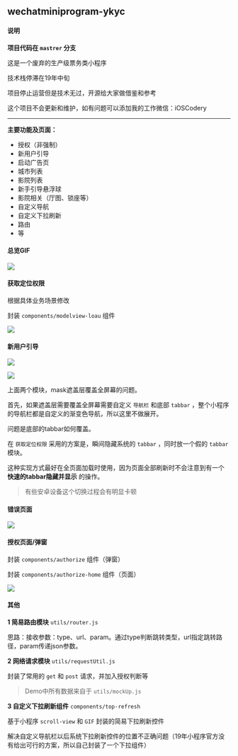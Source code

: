 ## wechatminiprogram-ykyc

#### 说明

**项目代码在 `mastrer` 分支** 

这是一个废弃的生产级票务类小程序

技术栈停滞在19年中旬

项目停止运营但是技术无过，开源给大家做借鉴和参考



这个项目不会更新和维护，如有问题可以添加我的工作微信：iOSCodery

---



**主要功能及页面：**

- 授权（非强制）
- 新用户引导
- 启动广告页
- 城市列表
- 影院列表
- 新手引导悬浮球
- 影院相关（厅图、锁座等）
- 自定义导航
- 自定义下拉刷新
- 路由
- 等



#### 总览GIF

![](https://yloopdaed-public.oss-cn-shanghai.aliyuncs.com/ykyc-opensource/GIF%202020-12-18%2012-11-13.gif)

#### 获取定位权限

根据具体业务场景修改

封装 `components/modelview-loau` 组件

![](https://yloopdaed-public.oss-cn-shanghai.aliyuncs.com/ykyc-opensource/7ccffa68ebeea456a17d1079fb5d7c3.png)

#### 新用户引导

![](https://yloopdaed-public.oss-cn-shanghai.aliyuncs.com/ykyc-opensource/a6ac85421a5b1d529a12812da5b3770.png)

![](https://yloopdaed-public.oss-cn-shanghai.aliyuncs.com/ykyc-opensource/9b6b0de6dcde3241c626f0bbbeef82c.png)

上面两个模块，mask遮盖层覆盖全屏幕的问题。

首先，如果遮盖层需要覆盖全屏幕需要自定义 `导航栏` 和底部 `tabbar` ，整个小程序的导航栏都是自定义的渐变色导航，所以这里不做展开。

问题是底部的tabbar如何覆盖。

在 `获取定位权限` 采用的方案是，瞬间隐藏系统的 `tabbar` ，同时放一个假的 `tabbar` 模块。

这种实现方式最好在全页面加载时使用，因为页面全部刷新时不会注意到有一个 **快速的tabbar隐藏并显示** 的操作。

> 有些安卓设备这个切换过程会有明显卡顿



#### 错误页面



![](https://yloopdaed-public.oss-cn-shanghai.aliyuncs.com/ykyc-opensource/error-page.png)

#### 授权页面/弹窗

封装 `components/authorize` 组件（弹窗）

封装 `components/authorize-home` 组件（页面）

![](https://yloopdaed-public.oss-cn-shanghai.aliyuncs.com/ykyc-opensource/5ed08e040700953d77e339643bec922.png)

#### 其他

**1 简易路由模块** `utils/router.js` 

思路：接收参数：type、url、param。通过type判断跳转类型，url指定跳转路径，param传递json参数。

**2 网络请求模块** `utils/requestUtil.js` 

封装了常用的 `get` 和 `post` 请求，并加入授权判断等

> Demo中所有数据来自于 `utils/mockUp.js` 

**3 自定义下拉刷新组件**  `components/top-refresh` 

基于小程序 `scroll-view` 和 `GIF` 封装的简易下拉刷新控件

解决自定义导航栏以后系统下拉刷新控件的位置不正确问题（19年小程序官方没有给出可行的方案，所以自己封装了一个下拉组件）













